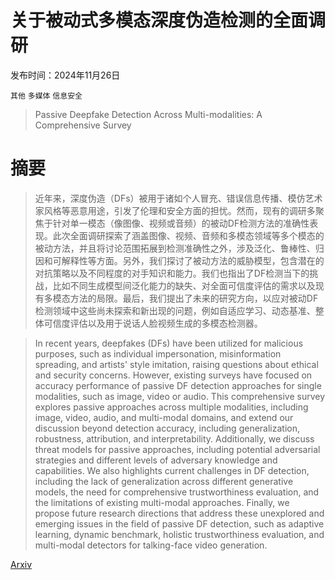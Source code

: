 # 关于被动式多模态深度伪造检测的全面调研

发布时间：2024年11月26日

`其他` `多媒体` `信息安全`

> Passive Deepfake Detection Across Multi-modalities: A Comprehensive Survey

# 摘要

> 近年来，深度伪造（DFs）被用于诸如个人冒充、错误信息传播、模仿艺术家风格等恶意用途，引发了伦理和安全方面的担忧。然而，现有的调研多聚焦于针对单一模态（像图像、视频或音频）的被动DF检测方法的准确性表现。此次全面调研探索了涵盖图像、视频、音频和多模态领域等多个模态的被动方法，并且将讨论范围拓展到检测准确性之外，涉及泛化、鲁棒性、归因和可解释性等方面。另外，我们探讨了被动方法的威胁模型，包含潜在的对抗策略以及不同程度的对手知识和能力。我们也指出了DF检测当下的挑战，比如不同生成模型间泛化能力的缺失、对全面可信度评估的需求以及现有多模态方法的局限。最后，我们提出了未来的研究方向，以应对被动DF检测领域中这些尚未探索和新出现的问题，例如自适应学习、动态基准、整体可信度评估以及用于说话人脸视频生成的多模态检测器。

> In recent years, deepfakes (DFs) have been utilized for malicious purposes, such as individual impersonation, misinformation spreading, and artists' style imitation, raising questions about ethical and security concerns. However, existing surveys have focused on accuracy performance of passive DF detection approaches for single modalities, such as image, video or audio. This comprehensive survey explores passive approaches across multiple modalities, including image, video, audio, and multi-modal domains, and extend our discussion beyond detection accuracy, including generalization, robustness, attribution, and interpretability. Additionally, we discuss threat models for passive approaches, including potential adversarial strategies and different levels of adversary knowledge and capabilities. We also highlights current challenges in DF detection, including the lack of generalization across different generative models, the need for comprehensive trustworthiness evaluation, and the limitations of existing multi-modal approaches. Finally, we propose future research directions that address these unexplored and emerging issues in the field of passive DF detection, such as adaptive learning, dynamic benchmark, holistic trustworthiness evaluation, and multi-modal detectors for talking-face video generation.

[Arxiv](https://arxiv.org/abs/2411.17911)